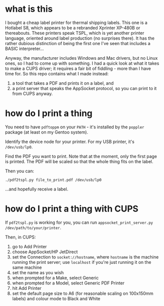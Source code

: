# what is this

I bought a cheap label printer for thermal shipping labels. This one is a Hotlabel S8, which appears to be a rebranded Xprinter XP-480B or thereabouts.
These printers speak TSPL, which is yet another printer language, oriented around label production (no surprises there).
It has the rather dubious distinction of being the first one I've seen that includes a BASIC interpreter...

Anyway, the manufacturer includes Windows and Mac drivers, but no Linux ones, so I had to come up with something.
I had a quick look at what it takes to make a CUPS driver; it requires a fair bit of fiddling - more than I have time for.
So this repo contains what I made instead:

1. a tool that takes a PDF and prints it on a label, and
2. a print server that speaks the AppSocket protocol, so you can print to it from CUPS anyway.

# how do I print a thing

You need to have `pdftoppm` on your `PATH` - it's installed by the `poppler` package (at least on my Gentoo system).

Identify the device node for your printer. For my USB printer, it's `/dev/usb/lp0`.

Find the PDF you want to print. Note that at the moment, only the first page is printed. The PDF will be scaled so that the whole thing fits on the label.

Then you can:

```
./pdf2tspl.py file_to_print.pdf /dev/usb/lp0
```

...and hopefully receive a label.

# how do I print a thing with CUPS

If `pdf2tspl.py` is working for you, you can run `appsocket_print_server.py /dev/path/to/your/printer`.

Then, in CUPS:

1. go to Add Printer
2. choose AppSocket/HP JetDirect
3. set the Connection to `socket://hostname`, where `hostname` is the machine running the print server; use `localhost` if you're just running it on the same machine
4. set the name as you wish
5. when prompted for a Make, select Generic
6. when prompted for a Model, select Generic PDF Printer
7. hit Add Printer
8. set the default page size to A6 (for reasonable scaling on 100x150mm labels) and colour mode to Black and White
